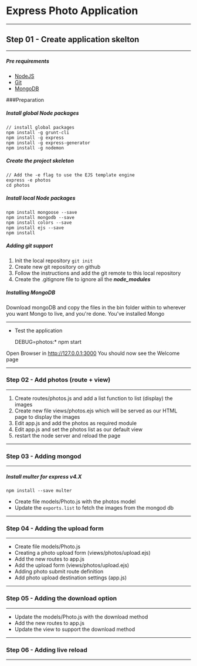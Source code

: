 Express Photo Application
=========================

----------------------------------------------------------------------------
## Step 01 - Create application skelton
----------------------------------------------------------------------------

##### Pre requirements
* [NodeJS](https://nodejs.org/)
* [Git](https://git-scm.com/downloads)
* [MongoDB](https://www.mongodb.org/downloads)

###Preparation

##### Install global Node packages

    // install global packages
    npm install -g grunt-cli
    npm install -g express
    npm install -g express-generator
    npm install -g nodemon
    
##### Create the project skeleton
 
    // Add the -e flag to use the EJS template engine
    express -e photos
    cd photos

##### Install local Node packages

	npm install mongoose --save
	npm install mongodb --save
	npm install colors --save
    npm install ejs --save
    npm install

##### Adding git support

 1. Init the local repository `git init`
 2. Create new git repository on github
 2. Follow the instructions and add the git remote to this local repository
 3. Create the .gitignore file to ignore all the ___node_modules___

##### Installing MongoDB
 Download mongoDB and copy the files in the bin folder within
 to wherever you want Mongo to live, and you're done. You've installed Mongo

----------------------------------------------------------------------------

* Test the application

    DEBUG=photos:* npm start

Open Browser in http://127.0.0.1:3000
You should now see the Welcome page

----------------------------------------------------------------------------
### Step 02 - Add photos (route + view)
----------------------------------------------------------------------------

1. Create routes/photos.js and add a list function to list (display) the images
2. Create new file views/photos.ejs which will be served as our HTML page to display the images
3. Edit app.js and add the photos as required module
4. Edit app.js and set the photos list as our default view
5. restart the node server and reload the page

----------------------------------------------------------------------------
### Step 03 - Adding mongod
----------------------------------------------------------------------------

##### Install **multer** for express v4.X

    npm install --save multer

- Create file models/Photo.js with the photos model
- Update the `exports.list` to fetch the images from the mongod db  

----------------------------------------------------------------------------
### Step 04 - Adding the upload form
----------------------------------------------------------------------------

- Create file models/Photo.js
- Creating a photo upload form (views/photos/upload.ejs)
- Add the new routes to app.js
- Add the upload form (views/photos/upload.ejs)
- Adding photo submit route definition
- Add photo upload destination settings (app.js)

----------------------------------------------------------------------------
### Step 05 - Adding the download option
----------------------------------------------------------------------------

- Update the models/Photo.js with the download method
- Add the new routes to app.js
- Update the view to support the download method 

----------------------------------------------------------------------------
### Step 06 - Adding live reload
----------------------------------------------------------------------------
